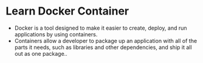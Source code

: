 # Learn Docker Container

* Docker is a tool designed to make it easier to create, deploy, and run applications by using containers. 
* Containers allow a developer to package up an application with all of the parts it needs, such as libraries and other dependencies, and ship it all out as one package..
